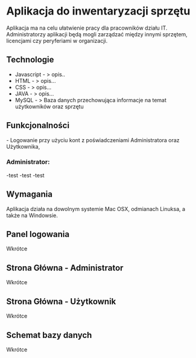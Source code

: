 <h1>Aplikacja do inwentaryzacji sprzętu </h1>


Aplikacja ma na celu ułatwienie pracy dla pracowników działu IT. Administratorzy aplikacji będą mogli zarządzać między innymi sprzętem, licencjami czy peryferiami w organizacji.


<h2>Technologie</h2>

- Javascript - > opis..
- HTML - > opis...
- CSS - >  opis...
- JAVA - > opis...
- MySQL - > Baza danych przechowująca informacje na temat użytkowników oraz sprzętu

<h2>Funkcjonalności</h2>
- Logowanie przy użyciu kont z poświadczeniami Administratora oraz Użytkownika,
<h3> Administrator: </h3>
-test
-test
-test

<h2>Wymagania</h2>
Aplikacja działa na dowolnym systemie Mac OSX, odmianach Linuksa, a także na Windowsie. 

<h2>Panel logowania </h2>
Wkrótce
<h2>Strona Główna - Administrator</h2>
Wkrótce
<h2>Strona Główna - Użytkownik</h2>
Wkrótce
<h2>Schemat bazy danych</h2>
Wkrótce
